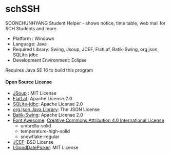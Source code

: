 # schSSH
SOONCHUNHYANG Student Helper - shows notice, time table, web mail for SCH Students and more.

 - Platform : Windows
 - Language: Java
 - Required Library: Swing, Jsoup, JCEF, FlatLaf, Batik-Swing, org.json, SQLite-jdbc
 - Development Environment: Eclipse

Requires Java SE 16 to build this program



#### Open Source License

- [JSoup](https://jsoup.org) : MIT License
- [FlatLaf](https://github.com/JFormDesigner/FlatLaf): Apache License 2.0
- [SQLite-jdbc](https://github.com/xerial/sqlite-jdbc): Apache License 2.0
- [org.json Java Library](https://github.com/stleary/JSON-java): The JSON License
- [Batik-Swing](http://xmlgraphics.apache.org/batik/using/swing.html): Apache License 2.0
- [Font Awesome](https://fontawesome.com): [Creative Commons Attribution 4.0 International License](https://fontawesome.com/license)
  - umbrella-solid
  - temperature-high-solid
  - snowflake-regular
- [JCEF](https://github.com/chromiumembedded/java-cef): BSD License 
- [LGoodDatePicker](https://github.com/LGoodDatePicker/LGoodDatePicker): MIT License
